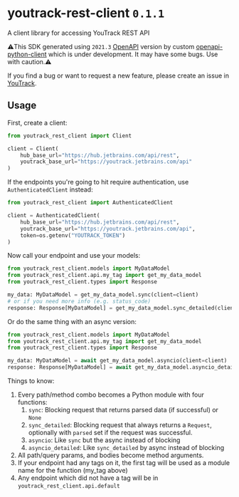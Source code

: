 # youtrack-rest-client `0.1.1`
A client library for accessing YouTrack REST API

⚠️This SDK generated using `2021.3` [OpenAPI](https://youtrack.jetbrains.com/api/openapi.json) version by custom [openapi-python-client](https://github.com/openapi-generators/openapi-python-client) which is under development.
 It may have some bugs. Use with caution.⚠️

If you find a bug or want to request a new feature, please create an issue in [YouTrack](https://youtrack.jetbrains.com/newIssue?project=JT&c=State%20Open&c=Subsystem%20Python%20client%20library).

## Usage
First, create a client:

```python
from youtrack_rest_client import Client

client = Client(
    hub_base_url="https://hub.jetbrains.com/api/rest",
    youtrack_base_url="https://youtrack.jetbrains.com/api"
)
```

If the endpoints you're going to hit require authentication, use `AuthenticatedClient` instead:

```python
from youtrack_rest_client import AuthenticatedClient

client = AuthenticatedClient(
    hub_base_url="https://hub.jetbrains.com/api/rest",
    youtrack_base_url="https://youtrack.jetbrains.com/api",
    token=os.getenv("YOUTRACK_TOKEN")
)
```

Now call your endpoint and use your models:

```python
from youtrack_rest_client.models import MyDataModel
from youtrack_rest_client.api.my_tag import get_my_data_model
from youtrack_rest_client.types import Response

my_data: MyDataModel = get_my_data_model.sync(client=client)
# or if you need more info (e.g. status_code)
response: Response[MyDataModel] = get_my_data_model.sync_detailed(client=client)
```

Or do the same thing with an async version:

```python
from youtrack_rest_client.models import MyDataModel
from youtrack_rest_client.api.my_tag import get_my_data_model
from youtrack_rest_client.types import Response

my_data: MyDataModel = await get_my_data_model.asyncio(client=client)
response: Response[MyDataModel] = await get_my_data_model.asyncio_detailed(client=client)
```

Things to know:
1. Every path/method combo becomes a Python module with four functions:
    1. `sync`: Blocking request that returns parsed data (if successful) or `None`
    1. `sync_detailed`: Blocking request that always returns a `Request`, optionally with `parsed` set if the request was successful.
    1. `asyncio`: Like `sync` but the async instead of blocking
    1. `asyncio_detailed`: Like `sync_detailed` by async instead of blocking
1. All path/query params, and bodies become method arguments.
1. If your endpoint had any tags on it, the first tag will be used as a module name for the function (my_tag above)
1. Any endpoint which did not have a tag will be in `youtrack_rest_client.api.default`